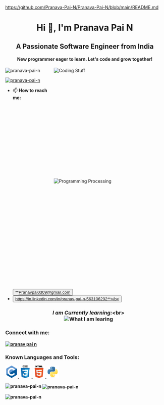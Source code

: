 https://github.com/Pranava-Pai-N/Pranava-Pai-N/blob/main/README.md<h1 align="center" style="font-family=arial;font-size=18"><b>Hi 👋, I'm Pranava Pai N</b></h1>
<h2 align="center"><b>A Passionate Software Engineer from India</b></h2>
<h4 align="center"><b>New programmer eager to learn. Let's code and grow together!</b></h4>
<img align="right" alt="Coding Stuff" width="350" margin="20px" height="350" src="https://31.media.tumblr.com/890dbb3579d662c3f85d63b092a01498/tumblr_msjepeJzfg1ru39xmo1_500.gif">
<img align="right" alt="Programming Processing" width="350" margin="20px" height="350" src="https://31.media.tumblr.com/4717a813263f471b0def42d70c835ad5/tumblr_mtw0ojDUCQ1ru39xmo1_500.gif">
<p align="left"font-color="red",font-family="arial";> <img src="https://komarev.com/ghpvc/?username=pranava-pai-n&label=Profile%20views&color=0e75b6&style=flat" alt="pranava-pai-n" /> </p>

<p align="left"> <a href="https://github.com/ryo-ma/github-profile-trophy"><img src="https://github-profile-trophy.vercel.app/?username=pranava-pai-n" alt="pranava-pai-n" /></a> </p>

- 📫 <b>How to reach me: <button>**Pranavpai0309@gmail.com</button>
- <button>https://in.linkedin.com/in/pranav-pai-n-563106292**</b></button>
  <h3 align="center"><b><i>I am Currently learning:<</i></b>br><br><img align="centre" width="300" height="300" alt="What I am learing" src="https://biq.cloud/wp-content/uploads/2021/03/355-html-and-CSS.gif"</h3>

<h3 align="left">Connect with me:</h3>
<p align="left">
<a href="https://linkedin.com/in/pranav pai n" target="blank"><img align="center" src="https://raw.githubusercontent.com/rahuldkjain/github-profile-readme-generator/master/src/images/icons/Social/linked-in-alt.svg" alt="pranav pai n" height="30" width="40" /></a>
</p>

<h3 align="left"><b>Known Languages and Tools:</b></h3>
<p align="left"> <a href="https://www.cprogramming.com/" target="_blank" rel="noreferrer"> <img src="https://raw.githubusercontent.com/devicons/devicon/master/icons/c/c-original.svg" alt="c" width="40" height="40"/> </a> <a href="https://www.w3schools.com/css/" target="_blank" rel="noreferrer"> <img src="https://raw.githubusercontent.com/devicons/devicon/master/icons/css3/css3-original-wordmark.svg" alt="css3" width="40" height="40"/> </a> <a href="https://www.w3.org/html/" target="_blank" rel="noreferrer"> <img src="https://raw.githubusercontent.com/devicons/devicon/master/icons/html5/html5-original-wordmark.svg" alt="html5" width="40" height="40"/> </a> <a href="https://www.python.org" target="_blank" rel="noreferrer"> <img src="https://raw.githubusercontent.com/devicons/devicon/master/icons/python/python-original.svg" alt="python" width="40" height="40"/> </a> </p>

<p><img align="left" src="https://github-readme-stats.vercel.app/api/top-langs?username=pranava-pai-n&show_icons=true&locale=en&layout=compact" alt="pranava-pai-n" /></p>

<p>&nbsp;<img align="center" src="https://github-readme-stats.vercel.app/api?username=pranava-pai-n&show_icons=true&locale=en" alt="pranava-pai-n" /></p>

<p><img align="center" src="https://github-readme-streak-stats.herokuapp.com/?user=pranava-pai-n&" alt="pranava-pai-n" /></p>
